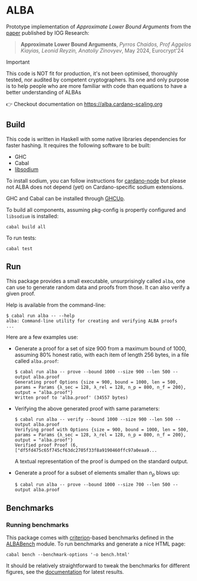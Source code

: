 # ALBA

Prototype implementation of _Approximate Lower Bound Arguments_ from the [paper](https://iohk.io/en/research/library/papers/approximate-lower-bound-arguments/) published by IOG Research:

> **Approximate Lower Bound Arguments**,  _Pyrros Chaidos, Prof Aggelos Kiayias, Leonid Reyzin, Anatoliy Zinovyev_, May 2024, Eurocrypt'24

> [!IMPORTANT]
> This code is NOT fit for production, it's not been optimised, thoroughly tested, nor audited by competent cryptographers.
> Its one and only purpose is to help people who are more familiar with code than equations to have a better understanding of ALBAs

👉 Checkout documentation on https://alba.cardano-scaling.org

## Build

This code is written in Haskell with some native libraries dependencies for faster hashing. It requires the following software to be built:

* GHC
* Cabal
* [libsodium](https://doc.libsodium.org/)

To install sodium, you can follow instructions for [cardano-node](https://developers.cardano.org/docs/get-started/installing-cardano-node/#downloading--compiling) but please not ALBA does not depend (yet) on Cardano-specific sodium extensions.

GHC and Cabal can be installed through [GHCUp](https://www.haskell.org/ghcup/).

To build all components, assuming pkg-config is propertly configured and `libsodium` is installed:

```
cabal build all
```

To run tests:

```
cabal test
```
## Run

This package provides a small executable, unsurprisingly called `alba`, one can use to generate random data and proofs from those. It can also verify a given proof.

Help is available from the command-line:

```
$ cabal run alba -- --help
alba: Command-line utility for creating and verifying ALBA proofs
...

```

Here are a few examples use:

* Generate a proof for a set of size 900 from a maximum bound of 1000, assuming 80% honest ratio, with each item of length 256 bytes, in a file called `alba.proof`:

  ```
  $ cabal run alba -- prove --bound 1000 --size 900 --len 500 --output alba.proof
  Generating proof Options {size = 900, bound = 1000, len = 500, params = Params {λ_sec = 128, λ_rel = 128, n_p = 800, n_f = 200}, output = "alba.proof"}
  Written proof to 'alba.proof' (34557 bytes)
  ```

* Verifying the above generated proof with same parameters:

  ```
  $ cabal run alba -- verify --bound 1000 --size 900 --len 500 --output alba.proof
  Verifying proof with Options {size = 900, bound = 1000, len = 500, params = Params {λ_sec = 128, λ_rel = 128, n_p = 800, n_f = 200}, output = "alba.proof"}
  Verified proof Proof (6,["df5fd475c65f745cf63dc2705f33f8a9190460ffc97a0eaa9...
  ```

  A textual representation of the proof is dumped on the standard output.

* Generate a proof for a subset of elements smaller than $n_p$ blows up:

  ```
  $ cabal run alba -- prove --bound 1000 --size 700 --len 500 --output alba.proof
  ```

## Benchmarks

### Running benchmarks

This package comes with [criterion](http://www.serpentine.com/criterion/)-based benchmarks defined in the [ALBABench](bench/ALBABench.hs) module.
To run benchmarks and generate a nice HTML page:

```
cabal bench --benchmark-options '-o bench.html'
```

It should be relatively straightforward to tweak the benchmarks for different figures, see the [documentation](https:/alba.cardano-scaling.org/benchmarks) for latest results.
